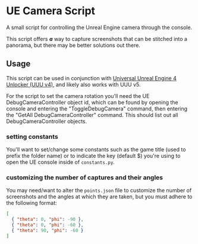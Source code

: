 # UE Camera Script

A small script for controlling the Unreal Engine camera through the console.

This script offers **_a_** way to capture screenshots that can be stitched into a panorama, but there may be better solutions out there.

## Usage

This script can be used in conjunction with [Universal Unreal Engine 4 Unlocker (UUU v4)](https://opm.fransbouma.com/uuuv4.htm), and likely also works with UUU v5.

For the script to set the camera rotation you'll need the UE DebugCameraController object id, which can be found by opening the console and entering the "ToggleDebugCamera" command, then entering the "GetAll DebugCameraController" command.
This should list out all DebugCameraController objects.

### setting constants

You'll want to set/change some constants such as the game title (used to prefix the folder name) or to indicate the key (default $) you're using to open the UE console inside of `constants.py`.

### customizing the number of captures and their angles

You may need/want to alter the `points.json` file to customize the number of screenshots and the angles at which they are taken,
but you must adhere to the following format:

```json
[
  { "theta": 0, "phi": -90 },
  { "theta": 0, "phi": -60 },
  { "theta": 90, "phi": -60 }
]
```
